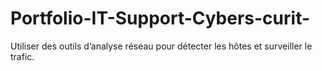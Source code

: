 # Portfolio-IT-Support-Cybers-curit-
Utiliser des outils d’analyse réseau pour détecter les hôtes et surveiller le trafic.
